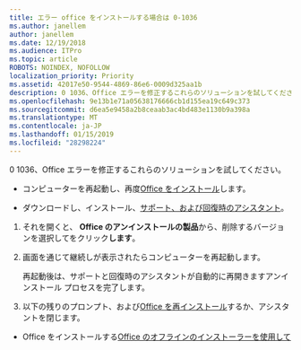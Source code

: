 ```yaml
---
title: エラー office をインストールする場合は 0-1036
ms.author: janellem
author: janellem
ms.date: 12/19/2018
ms.audience: ITPro
ms.topic: article
ROBOTS: NOINDEX, NOFOLLOW
localization_priority: Priority
ms.assetid: 42017e50-9544-4869-86e6-0009d325aa1b
description: 0 1036、Office エラーを修正するこれらのソリューションを試してください。
ms.openlocfilehash: 9e13b1e71a05638176666cb1d155ea19c649c373
ms.sourcegitcommit: d6ea5e9458a2b8ceaab3ac4bd483e1130b9a398a
ms.translationtype: MT
ms.contentlocale: ja-JP
ms.lasthandoff: 01/15/2019
ms.locfileid: "28298224"
---
```

0 1036、Office エラーを修正するこれらのソリューションを試してください。
  
- コンピューターを再起動し、再度[Office をインストール](https://portal.office.com/OLS/MySoftware.aspx)します。 
    
- ダウンロードし、インストール、[サポート、および回復時のアシスタント](https://aka.ms/SARA-OfficeUninstall-Alchemy)。
    
1. それを開くと、 **Office のアンインストールの製品**から、削除するバージョンを選択してをクリック**します**。 
    
2. 画面を通じて継続しが表示されたらコンピューターを再起動します。
    
    再起動後は、サポートと回復時のアシスタントが自動的に再開きますアンインストール プロセスを完了します。
    
3. 以下の残りのプロンプト、および[Office を再インストール](https://portal.office.com/OLS/MySoftware.aspx)するか、アシスタントを閉じます。 
    
- Office をインストールする[Office のオフラインのインストーラーを使用して](https://support.office.com/article/f0a85fe7-118f-41cb-a791-d59cef96ad1c?wt.mc_id=Alchemy_ClientDIA.aspx) 
    

